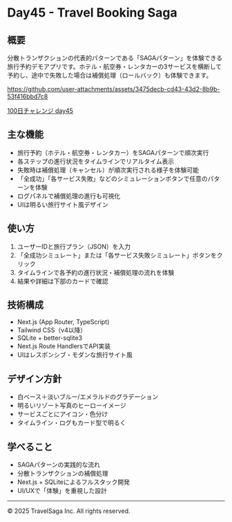 # Day45 - Travel Booking Saga

## 概要
分散トランザクションの代表的パターンである「SAGAパターン」を体験できる旅行予約デモアプリです。ホテル・航空券・レンタカーの3サービスを横断して予約し、途中で失敗した場合は補償処理（ロールバック）も体験できます。

https://github.com/user-attachments/assets/3475decb-cd43-43d2-8b9b-53f416bbd7c8

[100日チャレンジ day45](https://zenn.dev/gin_nazo/scraps/f5a030b83dede1)

## 主な機能
- 旅行予約（ホテル・航空券・レンタカー）をSAGAパターンで順次実行
- 各ステップの進行状況をタイムラインでリアルタイム表示
- 失敗時は補償処理（キャンセル）が順次実行される様子を体験可能
- 「全成功」「各サービス失敗」などのシミュレーションボタンで任意のパターンを体験
- ログパネルで補償処理の進行も可視化
- UIは明るい旅行サイト風デザイン

## 使い方
1. ユーザーIDと旅行プラン（JSON）を入力
2. 「全成功シミュレート」または「各サービス失敗シミュレート」ボタンをクリック
3. タイムラインで各予約の進行状況・補償処理の流れを体験
4. 結果や詳細は下部のカードで確認

## 技術構成
- Next.js (App Router, TypeScript)
- Tailwind CSS（v4以降）
- SQLite + better-sqlite3
- Next.js Route HandlersでAPI実装
- UIはレスポンシブ・モダンな旅行サイト風

## デザイン方針
- 白ベース＋淡いブルー/エメラルドのグラデーション
- 明るいリゾート写真のヒーローイメージ
- サービスごとにアイコン・色分け
- タイムライン・ログもカード型で明るく

## 学べること
- SAGAパターンの実践的な流れ
- 分散トランザクションの補償処理
- Next.js + SQLiteによるフルスタック開発
- UI/UXで「体験」を重視した設計

---
© 2025 TravelSaga Inc. All rights reserved.
